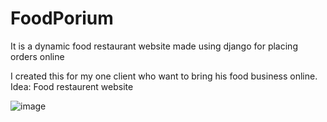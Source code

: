 # FoodPorium
It is a dynamic food restaurant website made using django for placing orders online

I created this  for my one client who want to bring his food business online. 
Idea: Food restaurent website

![image](https://github.com/user-attachments/assets/1bb4786c-c870-42bd-858a-866654ae0958)

